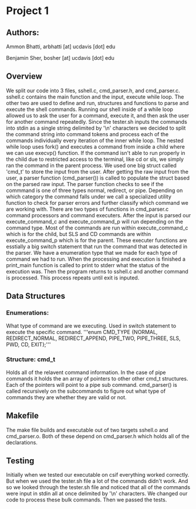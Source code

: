 # Project 1
## Authors: 

Ammon Bhatti, arbhatti [at] ucdavis [dot] edu 

Benjamin Sher, bosher [at] ucdavis [dot] edu

## Overview
We split our code into 3 files, sshell.c, cmd_parser.h, and cmd_parser.c.
sshell.c contains the main function and the input, execute while loop.
The other two are used to define and run, structures and functions to parse
and execute the shell commands. 
Running our shell inside of a while loop allowed us to ask the user for a
command, execute it, and then ask the user for another command
repeatedly. Since the tester.sh inputs the commands into stdin as a single
string delimited by '\n' characters we decided to split the command string into 
command tokens and process each of the commands individually every iteration of
the inner while loop. 
The nested while loop uses fork() and executes a command from inside a
child where we can use execvp() function. If the command isn't able to run
properly in the child due to restricted access to the terminal, like cd 
or sls, we simply ran the command in the parent process. We used one big struct called
'cmd_t' to store the input from the user. After getting the raw input from the user, 
a parser function (cmd_parser()) is called to populate the struct based on the parsed raw input. 
The parser function checks to see if the commmand is one of three types normal,
redirect, or pipe. Depending on which category the command falls under we call a 
specialized utility function to check for parser errors and further classify 
which command we are working with. There are two types of functions in cmd_parser.c
command processors and command executers. After the input is parsed our execute_command_c 
and execute_command_p will run depending on the command type. Most of the
commands are run within execute_command_c which is for the child, but SLS and CD
commands are within execute_command_p which is for the parent. These executer functions
are esstially a big switch statement that run the command that was detected in the
parser. We have a enumeration type that we made for each type of command we had 
to run. When the processing and execution is finished a print_main function is
called to print to stderr what the status of the execution was. Then the program
returns to sshell.c and another command is processed. This process repeats 
until exit is inputed. 

## Data Structures

### Enumerations: 
What type of command are we executing. Used in switch statement to
execute the specific command. 
'''enum CMD_TYPE {NORMAL, REDIRECT_NORMAL, REDIRECT_APPEND, PIPE_TWO, PIPE_THREE, SLS, PWD, CD, EXIT};'''

### Structure: cmd_t
Holds all of the relavent command information. In the case of pipe commands it holds the 
an array of pointers to other other cmd_t structures. Each of the pointers will point
to a pipe sub command. cmd_parser() is called recursively on the subcommands to figure
out what type of commands they are whether they are valid or not.
 
## Makefile
The make file builds and executable out of two targets sshell.o and cmd_parser.o. 
Both of these depend on cmd_parser.h which holds all of the declarations. 

## Testing

Initially when we tested our executable on csif everything worked correctly. But when
we used the tester.sh file a lot of the commands didn't work. And so we looked through the tester.sh
file and noticed that all of the commands were input in stdin all at once delimited by '\n' characters. 
We changed our code to process these bulk commands. Then we passed the tests. 

